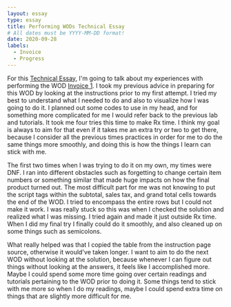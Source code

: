 ```yaml
---
layout: essay
type: essay
title: Performing WODs Technical Essay
# All dates must be YYYY-MM-DD format!
date: 2020-09-28
labels:
  - Invoice
  - Progress
---
```



For this <a href="https://dport96.github.io/ITM352/morea/060.expressions-operators/experience-preparing-for-WOD.html">Technical Essay</a>, I'm going to talk about my experiences with performing the WOD <a href="https://dport96.github.io/ITM352/morea/060.expressions-operators/experience-invoice1.html">Invoice 1</a>. I took my previous advice in preparing for this WOD by looking at the instructions prior to my first attempt. I tried my best to understand what I needed to do and also to visualize how I was going to do it. I planned out some codes to use in my head, and for something more complicated for me I would refer back to the previous lab and tutorials. It took me four tries this time to make Rx time. I think my goal is always to aim for that even if it takes me an extra try or two to get there, because I consider all the previous times practices in order for me to do the same things more smoothly, and doing this is how the things I learn can stick with me. 

The first two times when I was trying to do it on my own, my times were DNF. I ran into different obstacles such as forgetting to change certain item numbers or something similar that made huge impacts on how the final product turned out. The most difficult part for me was not knowing to put the script tags within the subtotal, sales tax, and grand total cells towards the end of the WOD. I tried to encompass the entire rows but I could not make it work. I was really stuck so this was when I checked the solution and realized what I was missing. I tried again and made it just outside Rx time. When I did my final try I finally could do it smoothly, and also cleaned up on some things such as semicolons.

What really helped was that I copied the table from the instruction page source, otherwise it would've taken longer. I want to aim to do the next WOD without looking at the solution, because whenever I can figure out things without looking at the answers, it feels like I accomplished more. Maybe I could spend some more time going over certain readings and tutorials pertaining to the WOD prior to doing it. Some things tend to stick with me more so when I do my readings, maybe I could spend extra time on things that are slightly more difficult for me.
